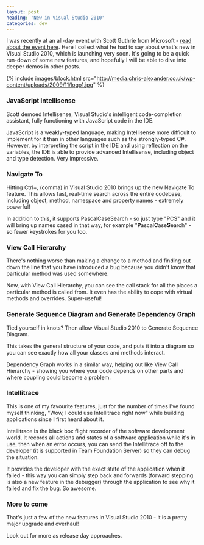 ```yaml
---
layout: post
heading: 'New in Visual Studio 2010'
categories: dev
---
```


I was recently at an all-day event with Scott Guthrie from Microsoft - [read about the event here](/3091). Here I collect what he had to say about what's new in Visual Studio 2010, which is launching very soon. It's going to be a quick run-down of some new features, and hopefully I will be able to dive into deeper demos in other posts.

{% include images/block.html src="http://media.chris-alexander.co.uk/wp-content/uploads/2009/11/logo1.jpg" %}

### JavaScript Intellisense

Scott demoed Intellisense, Visual Studio's intelligent code-completion assistant, fully functioning with JavaScript code in the IDE.

JavaScript is a weakly-typed language, making Intellisense more difficult to implement for it than in other languages such as the strongly-typed C#. However, by interpreting the script in the IDE and using reflection on the variables, the IDE is able to provide advanced Intellisense, including object and type detection. Very impressive.

### Navigate To

Hitting Ctrl+, (comma) in Visual Studio 2010 brings up the new Navigate To feature. This allows fast, real-time search across the entire codebase, including object, method, namespace and property names - extremely powerful!

In addition to this, it supports PascalCaseSearch - so just type "PCS" and it will bring up names cased in that way, for example "**P**ascal**C**ase**S**earch" - so fewer keystrokes for you too.

### View Call Hierarchy

There's nothing worse than making a change to a method and finding out down the line that you have introduced a bug because you didn't know that particular method was used somewhere.

Now, with View Call Hierarchy, you can see the call stack for all the places a particular method is called from. It even has the ability to cope with virtual methods and overrides. Super-useful!

### Generate Sequence Diagram and Generate Dependency Graph

Tied yourself in knots? Then allow Visual Studio 2010 to Generate Sequence Diagram.

This takes the general structure of your code, and puts it into a diagram so you can see exactly how all your classes and methods interact.

Dependency Graph works in a similar way, helping out like View Call Hierarchy - showing you where your code depends on other parts and where coupling could become a problem.

### Intellitrace

This is one of my favourite features, just for the number of times I've found myself thinking, "Wow, I could use Intellitrace right now" while building applications since I first heard about it.

Intellitrace is the black box flight recorder of the software development world. It records all actions and states of a software application while it's in use, then when an error occurs, you can send the Intellitrace off to the developer (it is supported in Team Foundation Server) so they can debug the situation.

It provides the developer with the exact state of the application when it failed - this way you can simply step back and forwards (forward stepping is also a new feature in the debugger) through the application to see why it failed and fix the bug. So awesome.

### More to come

That's just a few of the new features in Visual Studio 2010 - it is a pretty major upgrade and overhaul!

Look out for more as release day approaches.